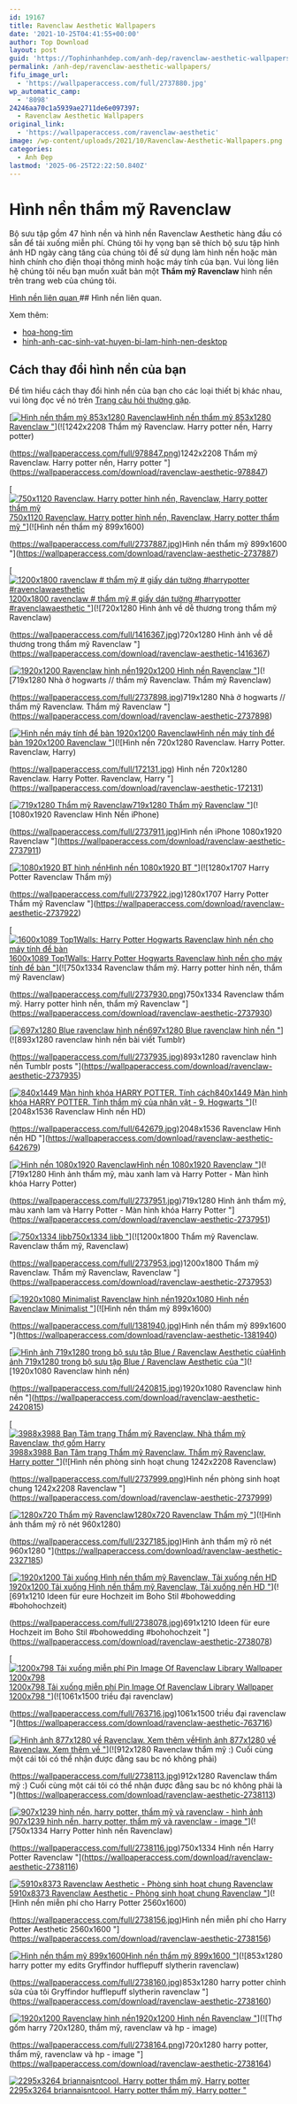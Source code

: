 ```yaml
---
id: 19167
title: Ravenclaw Aesthetic Wallpapers
date: '2021-10-25T04:41:55+00:00'
author: Top Download
layout: post
guid: 'https://Tophinhanhdep.com/anh-dep/ravenclaw-aesthetic-wallpapers/'
permalink: /anh-dep/ravenclaw-aesthetic-wallpapers/
fifu_image_url:
  - 'https://wallpaperaccess.com/full/2737880.jpg'
wp_automatic_camp:
  - '8098'
24246aa70c1a5939ae2711de6e097397:
  - Ravenclaw Aesthetic Wallpapers
original_link:
  - 'https://wallpaperaccess.com/ravenclaw-aesthetic'
image: /wp-content/uploads/2021/10/Ravenclaw-Aesthetic-Wallpapers.png
categories:
  - Ảnh Đẹp
lastmod: '2025-06-25T22:22:50.840Z'
---
```

# Hình nền thẩm mỹ Ravenclaw

Bộ sưu tập gồm 47 hình nền và hình nền Ravenclaw Aesthetic hàng đầu có sẵn để tải xuống miễn phí. Chúng tôi hy vọng bạn sẽ thích bộ sưu tập hình ảnh HD ngày càng tăng của chúng tôi để sử dụng làm hình nền hoặc màn hình chính cho điện thoại thông minh hoặc máy tính của bạn. Vui lòng liên hệ chúng tôi nếu bạn muốn xuất bản một **Thẩm mỹ Ravenclaw** hình nền trên trang web của chúng tôi.

[Hình nền liên quan ](#related) ## Hình nền liên quan.

   
 Xem thêm:

   
- [hoa-hong-tim](https://tophinhanhdep.com/hoa-hong/hoa-hong-tim/)
- [hinh-anh-cac-sinh-vat-huyen-bi-lam-hinh-nen-desktop](https://tophinhanhdep.com/hinh-nen-dep/hinh-anh-cac-sinh-vat-huyen-bi-lam-hinh-nen-desktop/)

## Cách thay đổi hình nền của bạn

Để tìm hiểu cách thay đổi hình nền của bạn cho các loại thiết bị khác nhau, vui lòng đọc về nó trên [Trang câu hỏi thường gặp](https://tophinhanhdep.com/faq/).

  
[[![Hình nền thẩm mỹ 853x1280 Ravenclaw](https://wallpaperaccess.com/full/2737880.jpg)Hình nền thẩm mỹ 853x1280 Ravenclaw "](https://wallpaperaccess.com/download/ravenclaw-aesthetic-2737880)](![1242x2208 Thẩm mỹ Ravenclaw.  Harry potter nền, Harry potter)

(https://wallpaperaccess.com/full/978847.png)1242x2208 Thẩm mỹ Ravenclaw. Harry potter nền, Harry potter "](https://wallpaperaccess.com/download/ravenclaw-aesthetic-978847)

[[![750x1120 Ravenclaw.  Harry potter hình nền, Ravenclaw, Harry potter thẩm mỹ](https://wallpaperaccess.com/full/2737883.jpg)750x1120 Ravenclaw. Harry potter hình nền, Ravenclaw, Harry potter thẩm mỹ "](https://wallpaperaccess.com/download/ravenclaw-aesthetic-2737883)](![Hình nền thẩm mỹ 899x1600)

(https://wallpaperaccess.com/full/2737887.jpg)Hình nền thẩm mỹ 899x1600 "](https://wallpaperaccess.com/download/ravenclaw-aesthetic-2737887)

[[![1200x1800 ravenclaw # thẩm mỹ # giấy dán tường #harrypotter #ravenclawaesthetic](https://wallpaperaccess.com/full/2737889.jpg)1200x1800 ravenclaw # thẩm mỹ # giấy dán tường #harrypotter #ravenclawaesthetic "](https://wallpaperaccess.com/download/ravenclaw-aesthetic-2737889)](![720x1280 Hình ảnh về dễ thương trong thẩm mỹ Ravenclaw)

(https://wallpaperaccess.com/full/1416367.jpg)720x1280 Hình ảnh về dễ thương trong thẩm mỹ Ravenclaw "](https://wallpaperaccess.com/download/ravenclaw-aesthetic-1416367)

[[![1920x1200 Ravenclaw hình nền](https://wallpaperaccess.com/full/2737895.jpg)1920x1200 Hình nền Ravenclaw "](https://wallpaperaccess.com/download/ravenclaw-aesthetic-2737895)](![719x1280 Nhà ở hogwarts // thẩm mỹ Ravenclaw.  Thẩm mỹ Ravenclaw)

(https://wallpaperaccess.com/full/2737898.jpg)719x1280 Nhà ở hogwarts // thẩm mỹ Ravenclaw. Thẩm mỹ Ravenclaw "](https://wallpaperaccess.com/download/ravenclaw-aesthetic-2737898)

[[![Hình nền máy tính để bàn 1920x1200 Ravenclaw](https://wallpaperaccess.com/full/1112209.jpg)Hình nền máy tính để bàn 1920x1200 Ravenclaw "](https://wallpaperaccess.com/download/ravenclaw-aesthetic-1112209)](![Hình nền 720x1280 Ravenclaw.  Harry Potter.  Ravenclaw, Harry)

(https://wallpaperaccess.com/full/172131.jpg) Hình nền 720x1280 Ravenclaw. Harry Potter. Ravenclaw, Harry "](https://wallpaperaccess.com/download/ravenclaw-aesthetic-172131)

[[![719x1280 Thẩm mỹ Ravenclaw](https://wallpaperaccess.com/full/2737902.png)719x1280 Thẩm mỹ Ravenclaw "](https://wallpaperaccess.com/download/ravenclaw-aesthetic-2737902)](![1080x1920 Ravenclaw Hình Nền iPhone)

(https://wallpaperaccess.com/full/2737911.jpg)Hình nền iPhone 1080x1920 Ravenclaw "](https://wallpaperaccess.com/download/ravenclaw-aesthetic-2737911)

[[![1080x1920 BT hình nền](https://wallpaperaccess.com/full/2737917.jpg)Hình nền 1080x1920 BT "](https://wallpaperaccess.com/download/ravenclaw-aesthetic-2737917)](![1280x1707 Harry Potter Ravenclaw Thẩm mỹ)

(https://wallpaperaccess.com/full/2737922.jpg)1280x1707 Harry Potter Thẩm mỹ Ravenclaw "](https://wallpaperaccess.com/download/ravenclaw-aesthetic-2737922)

[[![1600x1089 Top1Walls: Harry Potter Hogwarts Ravenclaw hình nền cho máy tính để bàn](https://wallpaperaccess.com/full/897184.jpg)1600x1089 Top1Walls: Harry Potter Hogwarts Ravenclaw hình nền cho máy tính để bàn "](https://wallpaperaccess.com/download/ravenclaw-aesthetic-897184)](![750x1334 Ravenclaw thẩm mỹ.  Harry potter hình nền, thẩm mỹ Ravenclaw)

(https://wallpaperaccess.com/full/2737930.png)750x1334 Ravenclaw thẩm mỹ. Harry potter hình nền, thẩm mỹ Ravenclaw "](https://wallpaperaccess.com/download/ravenclaw-aesthetic-2737930)

[[![697x1280 Blue ravenclaw hình nền](https://wallpaperaccess.com/full/2737932.jpg)697x1280 Blue ravenclaw hình nền "](https://wallpaperaccess.com/download/ravenclaw-aesthetic-2737932)](![893x1280 ravenclaw hình nền bài viết Tumblr)

(https://wallpaperaccess.com/full/2737935.jpg)893x1280 ravenclaw hình nền Tumblr posts "](https://wallpaperaccess.com/download/ravenclaw-aesthetic-2737935)

[[![840x1449 Màn hình khóa HARRY POTTER.  Tính cách](https://wallpaperaccess.com/full/2737939.jpg)840x1449 Màn hình khóa HARRY POTTER. Tính thẩm mỹ của nhân vật - 9. Hogwarts "](https://wallpaperaccess.com/download/ravenclaw-aesthetic-2737939)](![2048x1536 Ravenclaw Hình nền HD)

(https://wallpaperaccess.com/full/642679.jpg)2048x1536 Ravenclaw Hình nền HD "](https://wallpaperaccess.com/download/ravenclaw-aesthetic-642679)

[[![Hình nền 1080x1920 Ravenclaw](https://wallpaperaccess.com/full/2737946.jpg)Hình nền 1080x1920 Ravenclaw "](https://wallpaperaccess.com/download/ravenclaw-aesthetic-2737946)](![719x1280 Hình ảnh thẩm mỹ, màu xanh lam và Harry Potter - Màn hình khóa Harry Potter)

(https://wallpaperaccess.com/full/2737951.jpg)719x1280 Hình ảnh thẩm mỹ, màu xanh lam và Harry Potter - Màn hình khóa Harry Potter "](https://wallpaperaccess.com/download/ravenclaw-aesthetic-2737951)

[[![750x1334 libb](https://wallpaperaccess.com/full/172155.jpg)750x1334 libb "](https://wallpaperaccess.com/download/ravenclaw-aesthetic-172155)](![1200x1800 Thẩm mỹ Ravenclaw.  Ravenclaw thẩm mỹ, Ravenclaw)

(https://wallpaperaccess.com/full/2737953.jpg)1200x1800 Thẩm mỹ Ravenclaw. Thẩm mỹ Ravenclaw, Ravenclaw "](https://wallpaperaccess.com/download/ravenclaw-aesthetic-2737953)

[[![1920x1080 Minimalist Ravenclaw hình nền](https://wallpaperaccess.com/full/2737958.jpg)1920x1080 Hình nền Ravenclaw Minimalist "](https://wallpaperaccess.com/download/ravenclaw-aesthetic-2737958)](![Hình nền thẩm mỹ 899x1600)

(https://wallpaperaccess.com/full/1381940.jpg)Hình nền thẩm mỹ 899x1600 "](https://wallpaperaccess.com/download/ravenclaw-aesthetic-1381940)

[[![Hình ảnh 719x1280 trong bộ sưu tập Blue / Ravenclaw Aesthetic của](https://wallpaperaccess.com/full/2737960.jpg)Hình ảnh 719x1280 trong bộ sưu tập Blue / Ravenclaw Aesthetic của "](https://wallpaperaccess.com/download/ravenclaw-aesthetic-2737960)](![1920x1080 Ravenclaw hình nền)

(https://wallpaperaccess.com/full/2420815.jpg)1920x1080 Ravenclaw hình nền "](https://wallpaperaccess.com/download/ravenclaw-aesthetic-2420815)

[[![3988x3988 Ban Tâm trạng Thẩm mỹ Ravenclaw.  Nhà thẩm mỹ Ravenclaw, thợ gốm Harry](https://wallpaperaccess.com/full/2737973.jpg)3988x3988 Ban Tâm trạng Thẩm mỹ Ravenclaw. Thẩm mỹ Ravenclaw, Harry potter "](https://wallpaperaccess.com/download/ravenclaw-aesthetic-2737973)](![Hình nền phòng sinh hoạt chung 1242x2208 Ravenclaw)

(https://wallpaperaccess.com/full/2737999.png)Hình nền phòng sinh hoạt chung 1242x2208 Ravenclaw "](https://wallpaperaccess.com/download/ravenclaw-aesthetic-2737999)

[[![1280x720 Thẩm mỹ Ravenclaw](https://wallpaperaccess.com/full/2738016.jpg)1280x720 Ravenclaw Thẩm mỹ "](https://wallpaperaccess.com/download/ravenclaw-aesthetic-2738016)](![Hình ảnh thẩm mỹ rõ nét 960x1280)

(https://wallpaperaccess.com/full/2327185.jpg)Hình ảnh thẩm mỹ rõ nét 960x1280 "](https://wallpaperaccess.com/download/ravenclaw-aesthetic-2327185)

[[![1920x1200 Tải xuống Hình nền thẩm mỹ Ravenclaw, Tải xuống nền HD](https://wallpaperaccess.com/full/2738071.jpg)1920x1200 Tải xuống Hình nền thẩm mỹ Ravenclaw, Tải xuống nền HD "](https://wallpaperaccess.com/download/ravenclaw-aesthetic-2738071)](![691x1210 Ideen für eure Hochzeit im Boho Stil #bohowedding #bohohochzeit)

(https://wallpaperaccess.com/full/2738078.jpg)691x1210 Ideen für eure Hochzeit im Boho Stil #bohowedding #bohohochzeit "](https://wallpaperaccess.com/download/ravenclaw-aesthetic-2738078)

[[![1200x798 Tải xuống miễn phí Pin Image Of Ravenclaw Library Wallpaper 1200x798](https://wallpaperaccess.com/full/2738082.jpg)1200x798 Tải xuống miễn phí Pin Image Of Ravenclaw Library Wallpaper 1200x798 "](https://wallpaperaccess.com/download/ravenclaw-aesthetic-2738082)](![1061x1500 triều đại ravenclaw)

(https://wallpaperaccess.com/full/763716.jpg)1061x1500 triều đại ravenclaw "](https://wallpaperaccess.com/download/ravenclaw-aesthetic-763716)

[[![Hình ảnh 877x1280 về Ravenclaw.  Xem thêm về](https://wallpaperaccess.com/full/2738110.jpg)Hình ảnh 877x1280 về Ravenclaw. Xem thêm về "](https://wallpaperaccess.com/download/ravenclaw-aesthetic-2738110)](![912x1280 Ravenclaw thẩm mỹ :) Cuối cùng một cái tôi có thể nhận được đằng sau bc nó không phải)

(https://wallpaperaccess.com/full/2738113.jpg)912x1280 Ravenclaw thẩm mỹ :) Cuối cùng một cái tôi có thể nhận được đằng sau bc nó không phải là "](https://wallpaperaccess.com/download/ravenclaw-aesthetic-2738113)

[[![907x1239 hình nền, harry potter, thẩm mỹ và ravenclaw - hình ảnh](https://wallpaperaccess.com/full/2738115.jpg)907x1239 hình nền, harry potter, thẩm mỹ và ravenclaw - image "](https://wallpaperaccess.com/download/ravenclaw-aesthetic-2738115)](![750x1334 Harry Potter hình nền Ravenclaw)

(https://wallpaperaccess.com/full/2738116.jpg)750x1334 Hình nền Harry Potter Ravenclaw "](https://wallpaperaccess.com/download/ravenclaw-aesthetic-2738116)

[[![5910x8373 Ravenclaw Aesthetic - Phòng sinh hoạt chung Ravenclaw](https://wallpaperaccess.com/full/2738118.jpg)5910x8373 Ravenclaw Aesthetic - Phòng sinh hoạt chung Ravenclaw "](https://wallpaperaccess.com/download/ravenclaw-aesthetic-2738118)](![Hình nền miễn phí cho Harry Potter 2560x1600)

(https://wallpaperaccess.com/full/2738156.jpg)Hình nền miễn phí cho Harry Potter Aesthetic 2560x1600 "](https://wallpaperaccess.com/download/ravenclaw-aesthetic-2738156)

[[![Hình nền thẩm mỹ 899x1600](https://wallpaperaccess.com/full/2738159.jpg)Hình nền thẩm mỹ 899x1600 "](https://wallpaperaccess.com/download/ravenclaw-aesthetic-2738159)](![853x1280 harry potter my edits Gryffindor hufflepuff slytherin ravenclaw)

(https://wallpaperaccess.com/full/2738160.jpg)853x1280 harry potter chỉnh sửa của tôi Gryffindor hufflepuff slytherin ravenclaw "](https://wallpaperaccess.com/download/ravenclaw-aesthetic-2738160)

[[![1920x1200 Ravenclaw hình nền](https://wallpaperaccess.com/full/2738163.jpg)1920x1200 Hình nền Ravenclaw "](https://wallpaperaccess.com/download/ravenclaw-aesthetic-2738163)](![Thợ gốm harry 720x1280, thẩm mỹ, ravenclaw và hp - image)

(https://wallpaperaccess.com/full/2738164.png)720x1280 harry potter, thẩm mỹ, ravenclaw và hp - image "](https://wallpaperaccess.com/download/ravenclaw-aesthetic-2738164)

[![2295x3264 briannaisntcool.  Harry potter thẩm mỹ, Harry potter](https://wallpaperaccess.com/full/2738172.jpg)2295x3264 briannaisntcool. Harry potter thẩm mỹ, Harry potter "](https://wallpaperaccess.com/download/ravenclaw-aesthetic-2738172)
